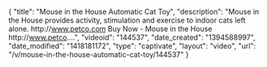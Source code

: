 {
    "title": "Mouse in the House Automatic Cat Toy",
    "description": "Mouse in the House provides activity, stimulation and exercise to indoor cats left alone. http:\/\/www.petco.com Buy Now - Mouse in the House http:\/\/www.petco....",
    "videoid": "144537",
    "date_created": "1394588997",
    "date_modified": "1418181172",
    "type": "captivate",
    "layout": "video",
    "url": "\/v\/mouse-in-the-house-automatic-cat-toy\/144537"
}